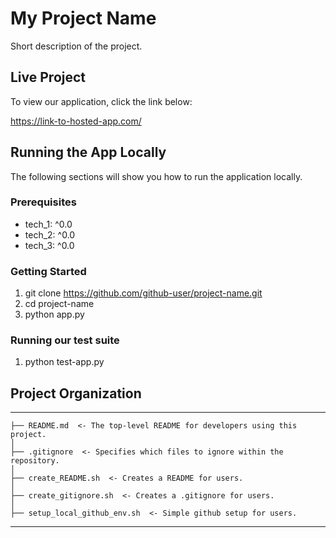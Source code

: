 # My Project Name
Short description of the project.

## Live Project
To view our application, click the link below:

https://link-to-hosted-app.com/

## Running the App Locally

The following sections will show you how to run the application locally.

### Prerequisites
- tech_1: ^0.0
- tech_2: ^0.0
- tech_3: ^0.0

### Getting Started
1. git clone https://github.com/github-user/project-name.git
2. cd project-name
3. python app.py

### Running our test suite
1. python test-app.py

## Project Organization
------------

    ├── README.md  <- The top-level README for developers using this project.
    │
    ├── .gitignore  <- Specifies which files to ignore within the repository.
    │
    ├── create_README.sh  <- Creates a README for users.
    │
    ├── create_gitignore.sh  <- Creates a .gitignore for users.
    │
    ├── setup_local_github_env.sh  <- Simple github setup for users.

--------